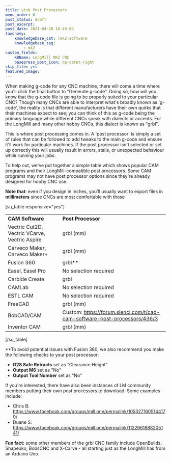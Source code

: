 ```yaml
---
title: ytsb Post Processors
menu_order: 0
post_status: draft
post_excerpt: 
post_date: 2021-04-20 16:45:00
taxonomy:
    knowledgebase_cat: lmk2-software
    knowledgebase_tag:
        - mk2
custom_fields:
    KBName: LongMill MK2 CNC
    basepress_post_icon: bp-caret-right
skip_file: yes
featured_image: 
---
```


When making g-code for any CNC machine, there will come a time where you'll click the final button to "Generate g-code". Doing so, how will you know that the g-code file is going to be properly suited to your particular CNC? Though many CNCs are able to interpret what's broadly known as 'g-code', the reality is that different manufacturers have their own quirks that their machines expect to see; you can think of this as g-code being the primary language while different CNCs speak with dialects or accents. For the LongMill and many other hobby CNCs, this dialect is known as "grbl".

This is where post processing comes in. A 'post processor' is simply a set of rules that can be followed to add tweaks to the main g-code and ensure it'll work for particular machines. If the post processor isn't selected or set up correctly this will usually result in errors, stalls, or unexpected behaviour while running your jobs.

To help out, we've put together a simple table which shows popular CAM programs and their LongMill-compatible post processors. Some CAM programs may not have post processor options since they're already designed for hobby CNC use.

**Note that**: even if you design in inches, you'll usually want to export files in **millimeters** since CNCs are most comfortable with those

[su_table responsive="yes"]
<table>
<tbody>
<tr>
<td><b>CAM Software</b></td>
<td><b>Post Processor</b></td>
</tr>
<tr>
<td>Vectric Cut2D, Vectric VCarve, Vectric Aspire</td>
<td>grbl (mm)</td>
</tr>
<tr>
<td>Carveco Maker, Carveco Maker+</td>
<td>grbl (mm)</td>
</tr>
<tr>
<td>Fusion 360</td>
<td>grbl**</td>
</tr>
<tr>
<td>Easel, Easel Pro</td>
<td>No selection required</td>
</tr>
<tr>
<td>Carbide Create</td>
<td>grbl</td>
</tr>
<tr>
<td>CAMLab</td>
<td>No selection required</td>
</tr>
<tr>
<td>ESTL CAM</td>
<td>No selection required</td>
</tr>
<tr>
<td>FreeCAD</td>
<td>grbl (mm)</td>
</tr>
<tr>
<td>BobCAD/CAM</td>
<td>Custom: <a href="https://forum.sienci.com/t/CAD-CAM-software-post-processors/436/3" target="_blank" rel="noopener">https://forum.sienci.com/t/cad-cam-software-post-processors/436/3</a></td>
</tr>
<tr>
<td>Inventor CAM</td>
<td>grbl (mm)</td>
</tr>
</tbody>
</table>
[/su_table]

**To avoid potential issues with Fusion 360, we also recommend you make the following checks to your post processor:

<ul>
  <li><b>G28 Safe Retracts</b> set as “Clearance Height”</li>
  <li><b>Output M6</b> set as "No"</li>
  <li><b>Output Tool Number</b> set as "No"</li>
</ul>

If you're interested, there have also been instances of LM community members putting their own post processors to download. Some examples include:

<ul>
  <li>Chris B: <a href="https://www.facebook.com/groups/mill.one/permalink/1053271605144170/" target="_blank" rel="noopener">https://www.facebook.com/groups/mill.one/permalink/1053271605144170/</a></li>
  <li>Duane S: <a href="https://www.facebook.com/groups/mill.one/permalink/1122661888205141/" target="_blank" rel="noopener">https://www.facebook.com/groups/mill.one/permalink/1122661888205141/</a></li>
</ul>

<b>Fun fact:</b> some other members of the grbl CNC family include OpenBuilds, Shapeoko, BobsCNC and X-Carve - all starting just as the LongMill has from an Arduino Uno.
